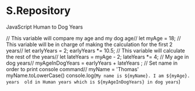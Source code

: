 # S.Repository
JavaScript Human to Dog Years

// This variable will compare my age and my dog age//
let myAge = 18;
// This variable will be in charge of making the calculation for the first 2 years//
let earlyYears = 2;
earlyYears *= 10.5;
// This variable will calculate the rest of the years//
let lateYears = myAge - 2;
lateYears *= 4;
// My age in dog years//
myAgeInDogYears = earlyYears + lateYears ;
// Set name in order to print console command//
myName = 'Thomas'
myName.toLowerCase()
console.log(`My name is ${myName}. I am ${myAge}. years  old in Human years which is ${myAgeInDogYears} in dog years`)
